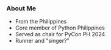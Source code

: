 ### About Me
- From the Philippines
- Core member of Python Philippines
- Served as chair for PyCon PH 2024
- Runner and "singer?"
